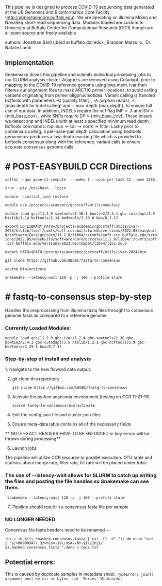 This pipeline is designed to process COVID-19 sequencing data generated at the UB Genomics and Bioinformatics Core Facility (http://ubnextgencore.buffalo.edu). We are operating on illumina MiSeq and NovaSeq short-read sequencing data. Modules loaded are custom to University at Buffalo Center for Computational Research (CCR) though are all open source and freely available. 

authors: Jonathan Bard (jbard at buffalo dot edu) , Brandon Marzullo , Dr. Natalie Lamb

<h2>Implementation</h2>
Snakemake drives this pipeline and submits individual processing jobs to our SLURM analysis cluster. Adapters are removed using Cutadapt, prior to mapping to the COVID-19 reference genome using bwa mem. Ivar then filteres our alignment files to mask ARCTIC primer locations, to avoid calling variants originating from primer oligonucleotides. Variant calling is handled bcftools with parameters -Q {quality filter} , -A (orphan reads), -L {max.depth for indel calling} and --max-depth {max.depth}, to ensure full use of our data. In addition, INDELs require the vcf flag IMF > .3 and  IDV > {min_base_cov} , while SNPs require DP > {min_base_cov}. These ensure we detect snp and INDELs with at least a specified minimum read depth. Bcftools commands: mpileup -> call -> norm -> filter. Lastly prior to consensus calling, a per-base-pair depth calculation using bedtools genomecov produces a low-depth masking file which is provided to bcftools consensus along with the reference, variant calls to ensure accurate consensus genome calls.

<h1> # POST-EASYBUILD CCR Directions </h1>

`salloc --qos general-compute  --nodes 1 --cpus-per-task 12 --mem 128G`

`srun --pty /bin/bash --login`

`module --initial_load restore`

`module use /projects/academic/gbcstaff/utils/modules/`

`module load gcc/11.2.0 samtools/1.16.1 bowtie2/2.4.4 gbc-cutadapt/3.5 htslib/1.14 bcftools/1.14 bedtools/2.30.0 bwa/0.7.17`

`export LD_LIBRARY_PATH=/projects/academic/gbcstaff/utils/ivar-2024/htslib/lib/:/cvmfs/soft.ccr.buffalo.edu/versions/2022.05/easybuild/software/Core/gcccore/11.2.0/lib64/:/cvmfs/soft.ccr.buffalo.edu/versions/2022.05/easybuild/software/Core/gcccore/11.2.0/lib64/:/cvmfs/soft.ccr.buffalo.edu/versions/2023.01/compat/lib64/libc.so.6`

`export PATH=$PATH:/projects/academic/gbcstaff/utils/ivar-2024/bin`

`git clone https://github.com/UBGBC/fastq-to-consensus`

`source bin/activate`

`snakemake --latency-wait 120 -p -j 100 --profile slurm`


<h1># fastq-to-consensus step-by-step</h1>
Handles the preprocessing from illumina fastq files throught to consensus genome fasta as compared to a reference genome

<h3>Currently Loaded Modules:</h3>

  `module load gcc/11.2.0 gbc-ivar/1.2.4 gbc-samtools/1.10 gbc-bowtie2/2.4.1 gbc-cutadapt/3.5 htslib/1.2.1 gbc-bcftools/1.9 gbc-bedtools/2.29.1 bwa/0.7.17`
  
<h3> Step-by-step of install and analysis </h3>
1. Navigate to the new flowcell data output.

2. git clone this repository 

    `git clone https://github.com/UBGBC/fastq-to-consensus`

3. Activate the python anaconda environment (testing on CCR 11-21-19)

    `source fastq-to-consensus/bin/activate` 

4. Edit the config.json file and cluster.json files


5. Ensure meta-data table contains all of the necessairy fields

** NOTE EXACT HEADERS HAVE TO BE ENFORCED or key errors will be thrown during processing**


6. Launch jobs

  The pipeline will utilize CCR resource to parallel execution.
  OTU table and statisics about merge rate, filter rate, hit rate wiil be placed under _table_

### The use of --latency-wait allows for SLURM to catch up writing the files and posting the file handles so Snakemake can see them.

    `snakemake --latency-wait 120 -p -j 100 --profile slurm`  

7. Pipeline should result in a consensus.fasta file per sample



### NO LONGER NEEDED ### 
Consensus file fasta headers need to be renamed  --

`for i in $(ls *masked_consensus.fasta | cut -f1 -d"."); do echo "sed -i 's/>MN908947\.3/>hCov-19\/USA\/NY-$i\/2021/' $i.masked_consensus.fasta ";done > cmds.txt`


## Potential errors:
This is caused by duplicate samples in metadata sheet.
`TypeError: join() argument must be str or bytes, not 'Series'
Wildcards:`
